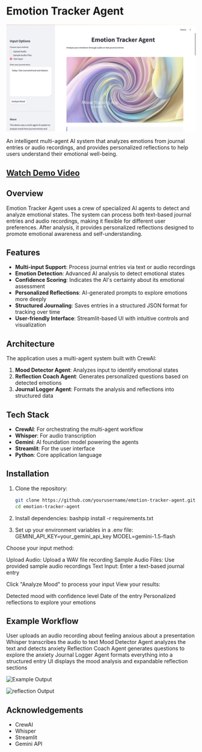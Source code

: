 # Emotion Tracker Agent

![Emotion Tracker Banner](Agent.jpg)

An intelligent multi-agent AI system that analyzes emotions from journal entries or audio recordings, and provides personalized reflections to help users understand their emotional well-being.

## [Watch Demo Video]( https://drive.google.com/file/d/1LoFhXcSpVqzKzgP6D1nPuLXXDEHGQ1Ni/view)

## Overview

Emotion Tracker Agent uses a crew of specialized AI agents to detect and analyze emotional states. The system can process both text-based journal entries and audio recordings, making it flexible for different user preferences. After analysis, it provides personalized reflections designed to promote emotional awareness and self-understanding.

## Features

- **Multi-input Support**: Process journal entries via text or audio recordings
- **Emotion Detection**: Advanced AI analysis to detect emotional states
- **Confidence Scoring**: Indicates the AI's certainty about its emotional assessment
- **Personalized Reflections**: AI-generated prompts to explore emotions more deeply
- **Structured Journaling**: Saves entries in a structured JSON format for tracking over time
- **User-friendly Interface**: Streamlit-based UI with intuitive controls and visualization

## Architecture

The application uses a multi-agent system built with CrewAI:

1. **Mood Detector Agent**: Analyzes input to identify emotional states
2. **Reflection Coach Agent**: Generates personalized questions based on detected emotions
3. **Journal Logger Agent**: Formats the analysis and reflections into structured data

## Tech Stack

- **CrewAI**: For orchestrating the multi-agent workflow
- **Whisper**: For audio transcription
- **Gemini**: AI foundation model powering the agents
- **Streamlit**: For the user interface
- **Python**: Core application language

## Installation

1. Clone the repository:
   ```bash
   git clone https://github.com/yourusername/emotion-tracker-agent.git
   cd emotion-tracker-agent

2. Install dependencies:
bashpip install -r requirements.txt

3. Set up your environment variables in a .env file:
GEMINI_API_KEY=your_gemini_api_key
MODEL=gemini-1.5-flash

Choose your input method:

Upload Audio: Upload a WAV file recording
Sample Audio Files: Use provided sample audio recordings
Text Input: Enter a text-based journal entry


Click "Analyze Mood" to process your input
View your results:

Detected mood with confidence level
Date of the entry
Personalized reflections to explore your emotions



## Example Workflow

User uploads an audio recording about feeling anxious about a presentation
Whisper transcribes the audio to text
Mood Detector Agent analyzes the text and detects anxiety
Reflection Coach Agent generates questions to explore the anxiety
Journal Logger Agent formats everything into a structured entry
UI displays the mood analysis and expandable reflection sections

![Example Output](entry.jpg)

![reflection Output](reflection.jpg)
## Acknowledgements

- CrewAI
- Whisper
- Streamlit
- Gemini API

